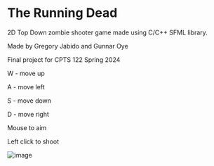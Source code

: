 # The Running Dead
 2D Top Down zombie shooter game made using C/C++ SFML library. 

Made by Gregory Jabido and Gunnar Oye

Final project for CPTS 122 Spring 2024

W - move up

A - move left

S - move down

D - move right

Mouse to aim

Left click to shoot

![image](https://github.com/sangregoriokimpo/The-Running-Dead/assets/144968837/1d670262-3cd1-4c79-a08f-01101f0f67c5)
